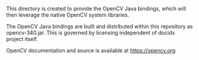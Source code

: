 This directory is created to provide the OpenCV Java bindings, which will then leverage the native OpenCV system libraries.

The OpenCV Java bindings are built and distributed within this repository as opencv-340.jar. This is governed by licensing independent of docidx project itself.

OpenCV documentation and source is available at https://opencv.org
